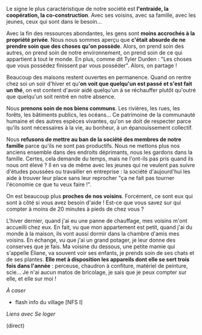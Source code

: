 Le signe le plus caractéristique de notre société est **l'entraide, la coopération, la co-construction**. Avec ses voisins, avec sa famille, avec les jeunes, ceux qui sont dans le besoin...

Avec la fin des ressources abondantes, les gens sont **moins accrochés à la propriété privée**. Nous nous sommes aperçu que **c'était absurde de ne prendre soin que des choses qu'on possède**. Alors, on prend soin des autres, on prend soin de notre environnement, on prend soin de ce qui appartient à tout le monde. En plus, comme dit Tyler Durden : "Les choses que vous possédez finissent par vous posséder". Alors, on partage !

Beaucoup des maisons restent ouvertes en permanence. Quand on rentre chez soi un soir d'hiver et qu'**on voit que quelqu'un est passé et s'est fait un thé**, on est content d'avoir aidé quelqu'un à se réchauffer plutôt qu'outré que quelqu'un soit rentré en notre absence.

Nous **prenons soin de nos biens communs**. Les rivières, les rues, les forêts, les bâtiments publics, les océans... Ce patrimoine de la communauté humaine et des autres espèces vivantes, qu'on se doit de respecter parce qu'ils sont nécessaires à la vie, au bonheur, à un épanouissement collectif.

Nous **refusons de mettre au ban de la société des membres de notre famille** parce qu'ils ne sont pas productifs. Nous ne mettons plus nos anciens ensemble dans des endroits déprimants, nous les gardons dans la famille. Certes, cela demande du temps, mais ne l'ont-ils pas pris quand ils nous ont élevé ? Il en va de même avec les jeunes qui ne veulent pas suivre d'études poussées ou travailler en entreprise : la société d'aujourd'hui les aide à trouver leur place sans leur reprocher "ça ne fait pas tourner l'économie ce que tu veux faire !".

On est beaucoup plus **proches de nos voisins**. Forcément, ce sont eux qui sont à côté si vous avez besoin d'aide ! Est-ce que vous savez sur qui compter à moins de 20 minutes à pieds de chez vous ?

L'hiver dernier, quand j'ai eu une panne de chauffage, mes voisins m'ont accueilli chez eux. En fait, vu que mon appartement est petit, quand j'ai du monde à la maison, ils vont aussi dormir dans la chambre d'amis mes voisins. En échange, vu que j'ai un grand potager, je leur donne des conserves que je fais. Ma voisine du dessous, une petite mamie qui s'appelle Éliane, va souvent voir ses enfants, je prends soin de ses chats et de ses plantes. **Elle met à disposition les appareils dont elle se sert trois fois dans l'année** : perceuse, chaudron à confiture, matériel de peinture, scie... Je n'ai aucun matos de bricolage, je sais que je peux compter sur elle, et elle sur moi !



*À caser*

- flash info du village [NFS I]

*Liens avec Se loger*

(direct)